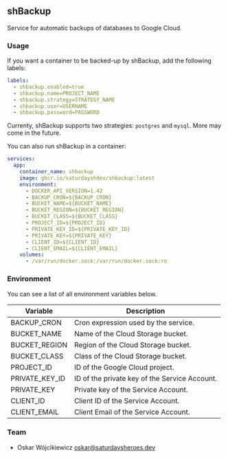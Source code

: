 ## shBackup

Service for automatic backups of databases to Google Cloud.

### Usage

If you want a container to be backed-up by shBackup, add the following labels:

```yaml
labels:
  - shbackup.enabled=true
  - shbackup.name=PROJECT_NAME
  - shbackup.strategy=STRATEGY_NAME
  - shbackup.user=USERNAME
  - shbackup.password=PASSWORD
```

Currenty, shBackup supports two strategies: `postgres` and `mysql`. More may come in the future.

You can also run shBackup in a container:

```yaml
services:
  app:
    container_name: shbackup
    image: ghcr.io/saturdayshdev/shbackup:latest
    environment:
      - DOCKER_API_VERSION=1.42
      - BACKUP_CRON=${BACKUP_CRON}
      - BUCKET_NAME=${BUCKET_NAME}
      - BUCKET_REGION=${BUCKET_REGION}
      - BUCKET_CLASS=${BUCKET_CLASS}
      - PROJECT_ID=${PROJECT_ID}
      - PRIVATE_KEY_ID=${PRIVATE_KEY_ID}
      - PRIVATE_KEY=${PRIVATE_KEY}
      - CLIENT_ID=${CLIENT_ID}
      - CLIENT_EMAIL=${CLIENT_EMAIL}
    volumes:
      - /var/run/docker.sock:/var/run/docker.sock:ro
```

### Environment

You can see a list of all environment variables below.

| Variable       | Description                                   |
| -------------- | --------------------------------------------- |
| BACKUP_CRON    | Cron expression used by the service.          |
| BUCKET_NAME    | Name of the Cloud Storage bucket.             |
| BUCKET_REGION  | Region of the Cloud Storage bucket.           |
| BUCKET_CLASS   | Class of the Cloud Storage bucket.            |
| PROJECT_ID     | ID of the Google Cloud project.               |
| PRIVATE_KEY_ID | ID of the private key of the Service Account. |
| PRIVATE_KEY    | Private key of the Service Account.           |
| CLIENT_ID      | Client ID of the Service Account.             |
| CLIENT_EMAIL   | Client Email of the Service Account.          |

### Team

- Oskar Wójcikiewicz <oskar@saturdaysheroes.dev>
